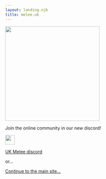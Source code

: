 ```yaml
---
layout: landing.njk
title: melee.uk
---
```


<img src="/assets/img/title.svg" width="300px"></img>

<p class="fuck">Join the online community in our new discord!</p>
<a href="https://discord.com" class="bubble">
    <img src="/assets/img/discord.svg" width="30px"></img>
    <p>UK Melee discord</p>
</a>

<p class="fuck">or...</p>

<a href="home" class="bubble">
  <p>Continue to the main site...</p>
</a>